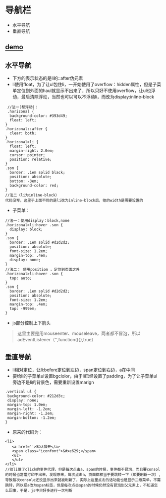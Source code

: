# 导航栏
* 水平导航
* 垂直导航

[demo](https://wkstudy.github.io/smallplugs/nav/index.html)
---
## 水平导航
* 下方的表示状态的是li的::after伪元素
* li使用float，为了让ul包住li，一开始使用了overflow：hidden属性，但是子菜单定位到外面的haul就显示不出来了，所以只好不使用overflow，让ul也浮动，最后清除浮动，当然也可以可以不浮动li，而改为display:inline-block
```
 //法一(都浮动)：
 .horizonal {
  background-color: #393d49;
  float: left;
}
.horizonal::after {
  clear: both;
}
.horizonal>li {
  float: left;
  margin-right: 2.0em;
  cursor: pointer;
  position: relative;
}
.son {
  border: .1em solid black;
  position: absolute;
  bottom: -3em;
  background-color: red;
}
//法二（li为inline-block）
代码没写，这里于上面不同的是li改为inline-block后，他的width是需要设置的
```
* 子菜单：
```
//法一：使用display：block,none
.horizonal>li:hover .son {
  display: block;
}
.son {
  border: .1em solid #d2d2d2;
  position: absolute;
  font-size: 1.2em;
  margin-top: .4em;
  display: none;
}
//法二： 使用position ，定位到页面之外
.horizonal>li:hover .son {
  top: auto;
}
.son {
  border: .1em solid #d2d2d2;
  position: absolute;
  font-size: 1.2em;
  margin-top: .4em;
  top: -999em;
}
```
* js部分控制上下箭头

>这里主要是用mouseenter、mouseleave，两者都不冒泡，所以adEventListener（'',function(){},true）

## 垂直导航
* li相对定位，让li:before定位到左边，span定位到右边，a在中间
* 要给li的子菜单ul设置bgclolor，由于li已经设置了padding，为了让子菜单ul旁边不是li的背景色，需要重新设置marign

 ```
 .vertical ul {
  background-color: #212d3c;
  display: none;
  margin-top: 1.0em;
  margin-left: -1.2em;
  margin-right: -1.2em;
  margin-bottom: -1.2em;
}
 ```

* 原来的代码为：

 ```
<li>
    <a href=''>默认展开</a>
    <span class="iconfont">&#xe629;</span>
    <ul>
    </ul> 
</li>
//给li做了click的事件代理，但是每次点击a、span的时候，事件都不冒泡，而且要consol的时候也常常打印不出来，发现原来，每次点击a，页面都相当于要跳转一下（即要刷新一次）,导致每次console还没显示出来就被刷新了，实际上这里点击的话功能也是显示二级菜单，不需跳转，所以把a改为span标签，但是每次点击span的时候仍然没有冒泡到父元素上，不知道怎么回事，于是，js中只好多进行一次判断
```